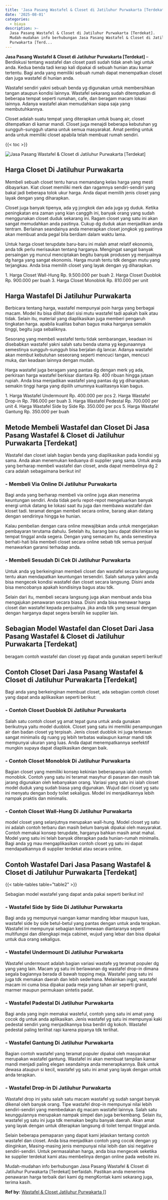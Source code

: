 ```yaml
---
title: 'Jasa Pasang Wastafel & Closet di Jatiluhur Purwakarta [Terdekat]'
date: '2025-08-01'
categories:
  - biaya
description: >-
  Jasa Pasang Wastafel & Closet di Jatiluhur Purwakarta [Terdekat].
  Mudah-mudahan info berhubungan Jasa Pasang Wastafel & Closet di Jatiluhur
  Purwakarta [Terd...
---
```


**Jasa Pasang Wastafel & Closet di Jatiluhur Purwakarta \[Terdekat\]** – Berdiskusi tentang wastafel dan closet pasti sudah tidak aneh lagi untuk anda. Kedua benda tadi kerap kali dipakai di sebuah hunian atau kamar tertentu. Bagi anda yang memiliki sebuah rumah dapat menempatkan closet dan juga wastafel di hunian anda.

Wastafel sendiri yakni sebuah benda yg digunakan untuk membersihkan tangan ataupun kondisi lainnya. Wastafel sekarang sudah ditempatkan di beberapa tempat seperti rumahan, cafe, dan beragam macam lokasi lainnya. Adanya wastafel akan memudahkan siapa saja yang membutuhkannya.

Closet adalah suatu tempat yang diterapkan untuk buang air, closet ditempatkan di kamar mandi. Closet juga menajdi beberapa kebutuhan yg sungguh-sungguh utama untuk semua masyarakat. Amat penting untuk anda untuk memiliki closet apabila telah membuat rumah sendiri.

{{< toc >}}

![Jasa Pasang Wastafel & Closet di Jatiluhur Purwakarta [Terdekat]](/images/wastafel-closet-murah30.png)

## Harga Closet Di Jatiluhur Purwakarta

Membeli sebuah closet tentu harus memandang kelas harga yang mesti dibayarkan. Kiat closet memiliki merk dan ragamnya sendiri-sendiri yang bakal jadi beberapa tolok ukur harga. Anda dapat memilih jenis closet yang layak dengan yang diharapkan.

Closet juga banyak tipenya, ada yg jongkok dan ada juga yg duduk. Ketika peningkatan era zaman yang kian canggih ini, banyak orang yang sudah menggunakan closet duduk sekarang ini. Ragam closet yang satu ini akan sangat memudahkan anda pastinya. Cukup dg duduk akan menjadikan anda tentram. Berlainan seandainya anda menerapkan closet jongkok yg pastinya akan membuat anda pegal bila berdiam dalam waktu lama.

Untuk harga closet terupdate baru-baru ini malah amat relatif ekonomis, anda tdk perlu merisaukan tentang harganya. Mengingat sangat banyak persaingan yg muncul menciptakan begitu banyak produsen yg menjualnya dg harga yang sangat ekonomis. Harga murah tentu tdk dengan mutu yang terjangkau. Anda bisa memilih closet yang layak dengan yg diharapkan.

1\. Harga Closet Wall-Hung Rp. 9.500.000 per buah 2. Harga Closet Duoblok Rp. 900.000 per buah 3. Harga Closet Monoblok Rp. 810.000 per unit

## Harga Wastafel Di Jatiluhur Purwakarta

Berbicara tentang harga, wastafel mempunyai poin harga yang berbagai macam. Model itu bisa dilihat dari sisi mutu wastafel tadi apakah baik atau tidak. Selain itu, material yang diaplikasikan juga memberi pengaruh tingkatan harga. apabila kualitas bahan bagus maka harganya semakin tinggi, begitu juga sebaliknya.

Sesorang yang membeli wastafel tentu tidak sembarangan, keadaan ini disebabkan wastafel yakni salah satu benda utama yg kegunaannya semestinya sungguh-sungguh bisa berjalan dg lancar. Adanya wastafel akan membut kebutuhan seseorang seperti mencuci tangan, mencuci muka, dan keadaan lainnya dengan mudah.

Harga wastafel juga beragam yang pantas dg dengan merk yg ada, perkiraan harga wastafel berkisar diantara Rp. 400 ribuan hingga jutaan rupiah. Anda bisa menjadikan wastafel yang pantas dg yg diharapkan. semakin tinggi harga yang dipilih umumnya kualitasnya kian bagus.

1\. Harga Wastafel Undermount Rp. 400.000 per pcs 2. Harga Wastafel Drop-in Rp. 786.000 per buah 3. Harga Wastafel Pedestal Rp. 700.000 per unit 4. Harga Wastafel Side by Side Rp. 350.000 per pcs 5. Harga Wastafel Gantung Rp. 350.000 per buah

## Metode Membeli Wastafel dan Closet Di Jasa Pasang Wastafel & Closet di Jatiluhur Purwakarta \[Terdekat\]

Wastafel dan closet ialah bagian benda yang diaplikasikan pada kondisi yg sama. Anda akan menemukan keduanya di supplier yang sama. Untuk anda yang berharap membeli wastafel dan closet, anda dapat membelinya dg 2 cara adalah sebagaimana berikut ini!

### \- Membeli Via Online Di Jatiluhur Purwakarta

Bagi anda yang berharap membeli via online juga akan menerima keuntungan sendiri. Anda tidak perlu repot-repot mengeluarkan banyak energi untuk datang ke lokasi saat itu juga dan membawa wastafel dan kloset tadi. teramat dengan membeli secara online, barang akan datang dengan sendirinya hingga ke hunian.

Kalau pembelian dengan cara online mewajibkan anda untuk mengerjakan pembayaran terutama dahulu. Setelah itu, barang baru dapat dikirimkan ke tempat tinggal anda segera. Dengan yang semacam itu, anda semestinya berhati-hati bila membeli closet secara online sebab tdk semua penjual menawarkan garansi terhadap anda.

### \- Membeli Sesudah Di Cek Di Jatiluhur Purwakarta

Untuk anda yg berkeinginan membeli closet dan wastafel secara langsung tentu akan mendapatkan keuntungan tersendiri. Salah satunya yakni anda bisa mengecek kondisi wastafel dan closet secara langsung. Disini anda bisa mencobanya apakah kondisinya bagus atau tdk.

Selain dari itu, membeli secara langsung juga akan membuat anda bisa mengajukan penawaran secara biasa. Disini anda bisa menawar harga closet dan wastafel kepada penjualnya. jika anda tdk yang sesuai dengan dengan harganya dapat segera beralih ke supplier lain.

## Sebagian Model Wastafel dan Closet Dari Jasa Pasang Wastafel & Closet di Jatiluhur Purwakarta \[Terdekat\]

beragam contoh wastafel dan closet yg dapat anda gunakan seperti berikut!

## Contoh Closet Dari Jasa Pasang Wastafel & Closet di Jatiluhur Purwakarta \[Terdekat\]

Bagi anda yang berkeinginan membuat closet, ada sebagian contoh closet yang dapat anda aplikasikan seperti berikut:

### \- Contoh Closet Duoblok Di Jatiluhur Purwakarta

Salah satu contoh closet yg amat tepat guna untuk anda gunakan berikutnya yaitu model duoblok. Closet yang satu ini memiliki penampungan air dan badan closet yg terpisah. Jenis closet duoblok ini juga terkesan sangat minimalis dg ruang yg lebih terbatas walaupun kamar mandi tdk mempunyai ukuran yang luas. Anda dapat menempatkannya seefektif mungkin supaya dapat diaplikasikan dengan baik.

### \- Contoh Closet Monoblok Di Jatiluhur Purwakarta

Bagian closet yang memiliki konsep kekinian beberapanya ialah contoh monoblok. Contoh yang satu ini teramat masyhur di pasaran dan masih tak jarang digunakan oleh kebanyakan orang. Variasi yang satu ini ialah closet model duduk yang sudah biasa yang digunakan. Wujud dari closet yg satu ini menyatu dengan body toilet sekaligus. Model ini menjadikannya lebih nampak praktis dan minimalis.

### \- Contoh Closet Wall-Hung Di Jatiluhur Purwakarta

model closet yang selanjutnya merupakan wall-hung. Model closet yg satu ini adalah contoh terbaru dan masih belum banyak dipakai oleh masyarakat. Contoh memakai konsep terupdate, harganya bahkan masih amat mahal. Model yang satu ini telah banyak diterapkan pada hunian-rumah minimalis. Bagi anda yg mau mengaplikasikan contoh closet yg satu ini dapat mendapatkannya di supplier terdekat atau secara online.

## Contoh Wastafel Dari Jasa Pasang Wastafel & Closet di Jatiluhur Purwakarta \[Terdekat\]

{{< table-tables table="table2" >}}

Sebagian model wastafel yang dapat anda pakai seperti berikut ini!

### \- Wastafel Side by Side Di Jatiluhur Purwakarta

Bagi anda yg mempunyai ruangan kamar manding lebar maupun luas, wastafel side by side betul-betul yang pantas dengan untuk anda terapkan. Wastafel ini mempunyai sebagian keistimewaan diantaranya seperti multifungsi dan dilengkapi meja cabinet, wujud yang lebar dan bisa dipakai untuk dua orang sekaligus.

### \- Wastafel Undermount Di Jatiluhur Purwakarta

Wastafel undermount adalah bagian variasi wastafe yg teramat populer dg yang yang lain. Macam yg satu ini berlawanan dg wastafel drop-in dimana segala bagiannya berada di bawah topping meja. Wastafel yang satu ini juga tdk memakan daerah dan lebih sederhana. Melainkan ingat, wastafel macam ini cuma bisa dipakai pada meja yang tahan air seperti granit, marmer maupun permukaan sintetis padat.

### \- Wastafel Padestal Di Jatiluhur Purwakarta

Bagi anda yang ingin memakai wasteful, contoh yang satu ini amat yang cocok dg untuk anda aplikasikan. Jenis wastafel yg satu ini mempunyai kaki pedestal sendiri yang menjadikannya bisa berdiri dg kokoh. Wastafel pedestal paling terlihat rapi karena pipanya tdk terlihat.

### \- Wastafel Gantung Di Jatiluhur Purwakarta

Bagian contoh wastafel yang teramat populer dipakai oleh masyarakat merupakan wastafel gantung. Wastafel ini akan membuat tampilan kamar mandi menjadi paling elegan seandainya anda menerapkannya. Baik untuk dewasa ataupun si kecil, wastafel yg satu ini amat yang layak dengan untuk anda terapkan.

### \- Wastafel Drop-in Di Jatiluhur Purwakarta

Wastafel drop ini yaitu salah satu macam wastafel yg sudah sangat banyak dikenal oleh banyak orang. Tipe wastafel drop-in mempunyai nilai lebih sendiri-sendiri yang membedakan dg macam wastafel lainnya. Salah satu keunggulannya merupakan nampak simpel dan juga berkembang. Selain itu, wastafel yg satu ini juga tdk memakan begitu banyak daerah. Akan amat yang layak dengan untuk diterapkan langsung di toilet tempat tinggal anda.

Selain beberapa pemaparan yang dapat kami jelaskan tentang contoh wastafel dan closet. Anda bisa menjadikan contoh yang cocok dengan yg diinginkan, Masing-masing jenis mempunyai nilai lebih dan sisi negative sendiri-sendiri. Untuk permasalahan harga, anda bisa mengecek seketika ke supplier terdekat kami atau membelinya dengan online pada website ini.

Mudah-mudahan info berhubungan Jasa Pasang Wastafel & Closet di Jatiluhur Purwakarta \[Terdekat\] berfaidah. Pastikan anda menerima penawaran harga terbaik dari kami dg mengKontak kami sekarang juga, terima kasih.

**Ref by:** [Wastafel & Closet Jatiluhur Purwakarta []](https://id.wikipedia.org/wiki/Wastafel)
